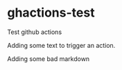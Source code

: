 # ghactions-test

Test github actions

Adding some text to trigger an action.

Adding some bad markdown

![]()
